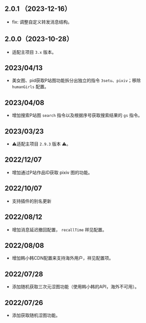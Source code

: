 ## 2.0.1 （2023-12-16）

- fix: 调整自定义转发消息结构。

## 2.0.0（2023-10-28）

- 适配主项目 `3.x` 版本。

## 2023/04/13

- 美女图、pid获取P站图功能拆分出独立的指令 `3setu`、`pixiv`；移除 `humanGirls` 配置。

## 2023/04/08

- 增加搜索P站图 `search` 指令以及根据序号获取搜索结果的 `gs` 指令。

## 2023/03/23

- ⚠️适配主项目 `2.9.3` 版本 ⚠️。

## 2022/12/07

- 增加通过P站作品ID获取 pixiv 图的功能。

## 2022/10/07

- 支持插件的别名更新

## 2022/08/12

- 增加消息延迟撤回配置， `recallTime` 祥见配置。

## 2022/08/08

- 增加韩小韩CDN配置来支持海外用户，祥见配置项。

## 2022/07/28

- 添加随机获取三次元涩图功能（使用韩小韩的API，海外不可用）。

## 2022/07/26

- 添加获取随机涩图功能。
